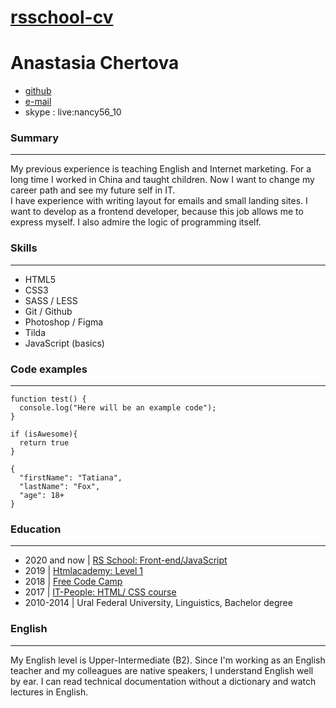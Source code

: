 # [rsschool-cv](https://priuet.github.io/rsschool-cv/)

# Anastasia Chertova

 - [github](https://github.com/priuet/)
 - [e-mail](nancy56@list.ru)
 - skype : live:nancy56_10

### Summary
---
My previous experience is teaching English and Internet marketing. For a long time I worked in China and taught children. Now I want to change my career path and see my future self in IT.  
I have experience with writing layout for emails and small landing sites. I want to develop as a frontend developer, because this job allows me to express myself. I also admire the logic of programming itself.

### Skills
---
-   HTML5
-   CSS3
-   SASS / LESS
-   Git / Github
-   Photoshop / Figma
-   Tilda
-   JavaScript (basics)

### Code examples 
---
```
function test() {
  console.log("Here will be an example code");
}
```
```
if (isAwesome){
  return true
}
```
```
{
  "firstName": "Tatiana",
  "lastName": "Fox",
  "age": 18+
}
```
### Education
---
* 2020 and now | [RS School: Front-end/JavaScript](https://rs.school/) 
* 2019 | [Htmlacademy: Level 1](https://htmlacademy.ru/profile/id349315/achievements) 
* 2018 | [Free Code Camp](https://www.freecodecamp.org/priuet)
* 2017 | [IT-People: HTML/ CSS course](https://www.it-people.ru/kurs-verstka)
* 2010-2014 | Ural Federal University, Linguistics, Bachelor degree

###  English
---
My English level is Upper-Intermediate (B2). Since I'm working as an English teacher and my colleagues are native speakers, I understand English well by ear. I can read technical documentation without a dictionary and watch lectures in English.
